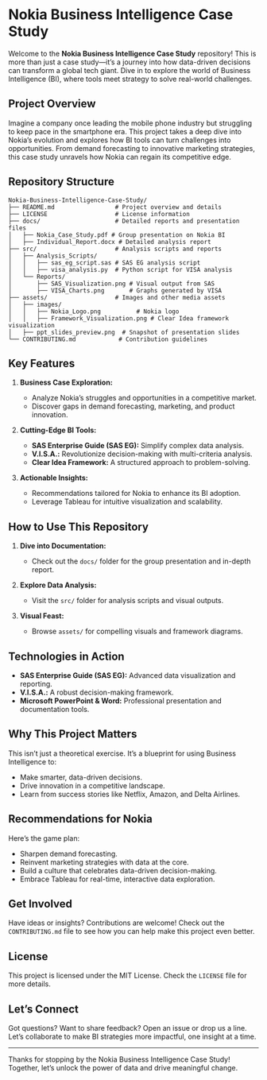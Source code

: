 # Nokia Business Intelligence Case Study

Welcome to the **Nokia Business Intelligence Case Study** repository! This is more than just a case study—it’s a journey into how data-driven decisions can transform a global tech giant. Dive in to explore the world of Business Intelligence (BI), where tools meet strategy to solve real-world challenges.

## Project Overview

Imagine a company once leading the mobile phone industry but struggling to keep pace in the smartphone era. This project takes a deep dive into Nokia’s evolution and explores how BI tools can turn challenges into opportunities. From demand forecasting to innovative marketing strategies, this case study unravels how Nokia can regain its competitive edge.

## Repository Structure

```
Nokia-Business-Intelligence-Case-Study/
├── README.md                 # Project overview and details
├── LICENSE                   # License information
├── docs/                     # Detailed reports and presentation files
│   ├── Nokia_Case_Study.pdf # Group presentation on Nokia BI
│   ├── Individual_Report.docx # Detailed analysis report
├── src/                      # Analysis scripts and reports
│   ├── Analysis_Scripts/
│   │   ├── sas_eg_script.sas # SAS EG analysis script
│   │   ├── visa_analysis.py  # Python script for VISA analysis
│   └── Reports/
│       ├── SAS_Visualization.png # Visual output from SAS
│       ├── VISA_Charts.png       # Graphs generated by VISA
├── assets/                   # Images and other media assets
│   ├── images/
│   │   ├── Nokia_Logo.png          # Nokia logo
│   │   ├── Framework_Visualization.png # Clear Idea framework visualization
│   ├── ppt_slides_preview.png  # Snapshot of presentation slides
└── CONTRIBUTING.md            # Contribution guidelines
```

## Key Features

1. **Business Case Exploration:**
   - Analyze Nokia’s struggles and opportunities in a competitive market.
   - Discover gaps in demand forecasting, marketing, and product innovation.

2. **Cutting-Edge BI Tools:**
   - **SAS Enterprise Guide (SAS EG):** Simplify complex data analysis.
   - **V.I.S.A.:** Revolutionize decision-making with multi-criteria analysis.
   - **Clear Idea Framework:** A structured approach to problem-solving.

3. **Actionable Insights:**
   - Recommendations tailored for Nokia to enhance its BI adoption.
   - Leverage Tableau for intuitive visualization and scalability.

## How to Use This Repository

1. **Dive into Documentation:**
   - Check out the `docs/` folder for the group presentation and in-depth report.

2. **Explore Data Analysis:**
   - Visit the `src/` folder for analysis scripts and visual outputs.

3. **Visual Feast:**
   - Browse `assets/` for compelling visuals and framework diagrams.

## Technologies in Action

- **SAS Enterprise Guide (SAS EG):** Advanced data visualization and reporting.
- **V.I.S.A.:** A robust decision-making framework.
- **Microsoft PowerPoint & Word:** Professional presentation and documentation tools.

## Why This Project Matters

This isn’t just a theoretical exercise. It’s a blueprint for using Business Intelligence to:
- Make smarter, data-driven decisions.
- Drive innovation in a competitive landscape.
- Learn from success stories like Netflix, Amazon, and Delta Airlines.

## Recommendations for Nokia

Here’s the game plan:
- Sharpen demand forecasting.
- Reinvent marketing strategies with data at the core.
- Build a culture that celebrates data-driven decision-making.
- Embrace Tableau for real-time, interactive data exploration.

## Get Involved

Have ideas or insights? Contributions are welcome! Check out the `CONTRIBUTING.md` file to see how you can help make this project even better.

## License

This project is licensed under the MIT License. Check the `LICENSE` file for more details.

## Let’s Connect

Got questions? Want to share feedback? Open an issue or drop us a line. Let’s collaborate to make BI strategies more impactful, one insight at a time.

---

Thanks for stopping by the Nokia Business Intelligence Case Study! Together, let’s unlock the power of data and drive meaningful change.
